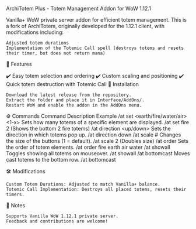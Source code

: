 ArchiTotem Plus - Totem Management Addon for WoW 1.12.1

Vanilla+ WoW private server addon for efficient totem management.
This is a fork of ArchiTotem, originally developed for the 1.12.1 client, with modifications including:

    Adjusted totem durations
    Implementation of the Totemic Call spell (destroys totems and resets their timer, but does not return mana)

📌 Features

✔️ Easy totem selection and ordering
✔️ Custom scaling and positioning
✔️ Quick totem destruction with Totemic Call
🔧 Installation

    Download the latest release from the repository.
    Extract the folder and place it in Interface/AddOns/.
    Restart WoW and enable the addon in the AddOns menu.

⚙️ Commands
Command	Description	Example
/at set <earth/fire/water/air> <1-x>	Sets how many totems of a specific element are displayed.	/at set fire 2 (Shows the bottom 2 fire totems)
/at direction <up/down>	Sets the direction in which totems pop up.	/at direction down
/at scale #	Changes the size of the buttons (1 = default).	/at scale 2 (Doubles size)
/at order <element> <element> <element> <element>	Sets the order of totem elements.	/at order fire earth air water
/at showall	Toggles showing all totems on mouseover.	/at showall
/at bottomcast	Moves cast totems to the bottom row.	/at bottomcast

🛠️ Modifications

    Custom Totem Durations: Adjusted to match Vanilla+ balance.
    Totemic Call Implementation: Destroys all placed totems, resets their timers.

📢 Notes

    Supports Vanilla WoW 1.12.1 private server.
    Feedback and contributions are welcome!
